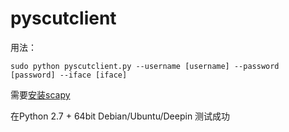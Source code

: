 # pyscutclient

用法：

`sudo python pyscutclient.py --username [username] --password [password] --iface [iface]`

需要[安装scapy](http://www.secdev.org/projects/scapy/doc/installation.html#platform-specific-instructions)

在Python 2.7 + 64bit Debian/Ubuntu/Deepin 测试成功
